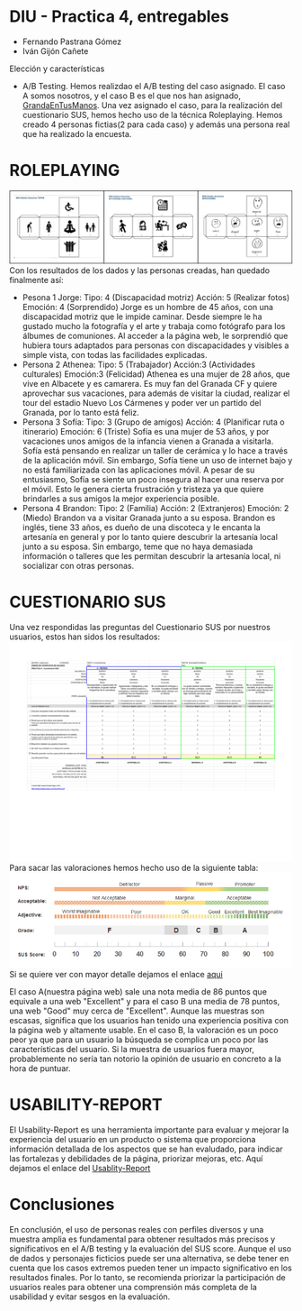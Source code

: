 # DIU - Practica 4, entregables


* Fernando Pastrana Gómez
* Iván Gijón Cañete

Elección y características

* A/B Testing. 
Hemos realizdao el A/B testing del caso asignado. El caso A somos nosotros, y el caso B es el que nos han asignado, [GrandaEnTusManos](https://github.com/DIU3-GatosUniversitarios/DIU/blob/master/README.md).
Una vez asignado el caso, para la realización del cuestionario SUS, hemos hecho uso de la técnica Roleplaying. Hemos creado 4 personas fictias(2 para cada caso)
y además una persona real que ha realizado la encuesta.

# ROLEPLAYING
![dados](./dados.png)
Con los resultados de los dados y las personas creadas, han quedado finalmente así:
  - Pesona 1 Jorge: Tipo: 4 (Discapacidad motriz) Acción: 5 (Realizar fotos) Emoción: 4 (Sorprendido) Jorge es un hombre de 45 años, con una discapacidad motriz que le impide caminar. Desde siempre le ha gustado mucho la fotografía y el arte y trabaja como fotógrafo para los álbumes de comuniones. Al acceder a la página web, le sorprendió que hubiera tours adaptados para personas con discapacidades y visibles a simple vista, con todas las facilidades explicadas.
  - Persona 2 Athenea: Tipo: 5 (Trabajador) Acción:3 (Actividades culturales) Emoción:3 (Felicidad) Athenea es una mujer de 28 años, que vive en Albacete y es camarera. Es muy fan del Granada CF y quiere aprovechar sus vacaciones, para además de visitar la ciudad, realizar el tour del estadio Nuevo Los Cármenes y poder ver un partido del Granada, por lo tanto está feliz.
  - Persona 3 Sofía: Tipo: 3 (Grupo de amigos) Acción: 4 (Planificar ruta o itinerario) Emoción: 6 (Triste) Sofía es una mujer de 53 años, y por vacaciones unos amigos de la infancia vienen a Granada a visitarla. Sofía está pensando en realizar un taller de cerámica y lo hace a través de la aplicación móvil. Sin embargo, Sofía tiene un uso de internet bajo y no está familiarizada con las aplicaciones móvil. A pesar de su entusiasmo, Sofía se siente un poco insegura al hacer una reserva por el móvil. Esto le genera cierta frustración y tristeza ya que quiere brindarles a sus amigos la mejor experiencia posible.
  - Persona 4 Brandon: Tipo: 2 (Familia) Acción: 2 (Extranjeros) Emoción: 2 (Miedo) Brandon va a visitar Granada junto a su esposa. Brandon es inglés, tiene 33 años, es dueño de una discoteca y le encanta la artesanía en general y por lo tanto quiere descubrir la artesanía local junto a su esposa. Sin embargo, teme que no haya demasiada información o talleres que les permitan descubrir la artesanía local, ni socializar con otras personas.
 
 # CUESTIONARIO SUS
 Una vez respondidas las preguntas del Cuestionario SUS por nuestros usuarios, estos han sidos los resultados:
 ![CuestionariosSUS](./CuestionarioSUSDIU.png)
 Para sacar las valoraciones hemos hecho uso de la siguiente tabla:
 ![EscalaSUS](./EscalaSUs.jpg)
 Si se quiere ver con mayor detalle dejamos el enlace [aqui](./CuestionarioSUSDIU.xlsx)
 
  El caso A(nuestra página web) sale una nota media de 86 puntos que equivale a una web "Excellent" y para el caso B una media de 78 puntos, una web "Good" muy cerca de "Excellent". Aunque las muestras son escasas, significa que los usuarios han tenido una experiencia positiva con la página web y altamente usable. En el caso B, la valoración es un poco peor ya que para un usuario la búsqueda se complica un poco por las características del usuario. Si la muestra de usuarios fuera mayor, probablemente no sería tan notorio la opinión de usuario en concreto a la hora de puntuar.

  # USABILITY-REPORT
  El Usability-Report es una herramienta importante para evaluar y mejorar la experiencia del usuario en un producto o sistema que proporciona información detallada de los aspectos que se han     evaludado, para indicar las fortalezas y debilidades de la página, priorizar mejoras, etc.
  Aquí dejamos el enlace del [Usablity-Report](./UsabilityReport.pdf)
  
  
  # Conclusiones
En conclusión, el uso de personas reales con perfiles diversos y una muestra amplia es fundamental para obtener resultados más precisos y significativos en el A/B testing y la evaluación del SUS score. Aunque el uso de dados y personajes ficticios puede ser una alternativa, se debe tener en cuenta que los casos extremos pueden tener un impacto significativo en los resultados finales. Por lo tanto, se recomienda priorizar la participación de usuarios reales para obtener una comprensión más completa de la usabilidad y evitar sesgos en la evaluación.
